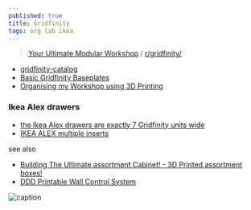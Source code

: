 ```yaml
---
published: true
title: Gridfinity
tags: org lab ikea
---
```

> [Your Ultimate Modular Workshop](https://www.youtube.com/watch?v=ra_9zU-mnl8) / [r/gridfinity/](https://www.reddit.com/r/gridfinity/)

- [gridfinity-catalog](https://github.com/jeffbarr/gridfinity-catalog)
- [Basic Gridfinity Baseplates ](https://www.printables.com/model/170956-basic-gridfinity-baseplates-cadquery-customizable)
- [Organising my Workshop using 3D Printing](https://www.youtube.com/watch?v=OsLc76k4KeM)

### Ikea Alex drawers
- [ the Ikea Alex drawers are exactly 7 Gridfinity units wide](https://www.reddit.com/r/gridfinity/comments/vt7v0r/discovered_today_that_the_ikea_alex_drawers_are/)
- [IKEA ALEX multiple inserts](https://www.printables.com/model/244443-ikea-alex-multiple-inserts/comments)

see also
- [Building The Ultimate assortment Cabinet! - 3D Printed assortment boxes!](https://www.youtube.com/watch?v=CHFK5sY8ToE)
- [DDD Printable Wall Control System](https://github.com/aderusha/DDD-Printable-Wall-Control-System)

![caption](https://media.printables.com/media/prints/244443/images/2203303_1ca6ad93-98c0-4339-a87a-3c500c75ca09/thumbs/cover/1280x960/jpeg/img_3238.webp)
